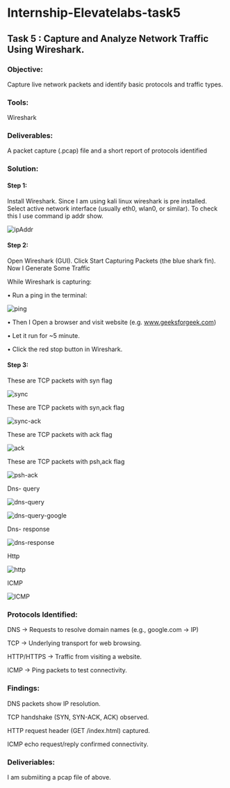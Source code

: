 # Internship-Elevatelabs-task5

## Task 5  : Capture and Analyze Network Traffic Using Wireshark.

### Objective: 

Capture live network packets and identify basic protocols and traffic types.
 
### Tools:

Wireshark 

### Deliverables:  

A packet capture (.pcap) file and a short report of protocols identified

### Solution:

#### Step 1: 

Install Wireshark. Since I am using kali linux wireshark is pre installed. Select active network interface (usually eth0, wlan0, or similar). To check this I use command ip addr show.

![ipAddr](Screenshots/ipcheck.png)

#### Step 2:

Open Wireshark (GUI). Click Start Capturing Packets (the blue shark fin). Now I Generate Some Traffic

While Wireshark is capturing:

•	Run a ping in the terminal:

![ping](Screenshots/Pingcommand.png)

•	Then I Open a browser and visit website (e.g. www.geeksforgeek.com)

•	Let it run for ~5 minute.

•	Click the red stop button in Wireshark.

#### Step 3:

These are TCP packets with syn flag

![sync](Screenshots/sync.png)

These are TCP packets with syn,ack flag

![sync-ack](Screenshots/sync-ack.png)

These are TCP packets with ack flag

![ack](Screenshots/ack.png)

These are TCP packets with psh,ack flag

![psh-ack](Screenshots/psh-ack.png)

Dns- query

![dns-query](Screenshots/dns-query.png)

![dns-query-google](Screenshots/dns-query-google.png)

Dns- response

![dns-response](Screenshots/dns-response.png)

Http

![http](Screenshots/http.png)

ICMP

![ICMP](Screenshots/ICMP.png)

### Protocols Identified:

DNS → Requests to resolve domain names (e.g., google.com → IP)

TCP → Underlying transport for web browsing.

HTTP/HTTPS → Traffic from visiting a website.

ICMP → Ping packets to test connectivity.

### Findings:

DNS packets show IP resolution.

TCP handshake (SYN, SYN-ACK, ACK) observed.

HTTP request header (GET /index.html) captured.

ICMP echo request/reply confirmed connectivity.

### Deliveriables:

I am submiiting a pcap file of above.
